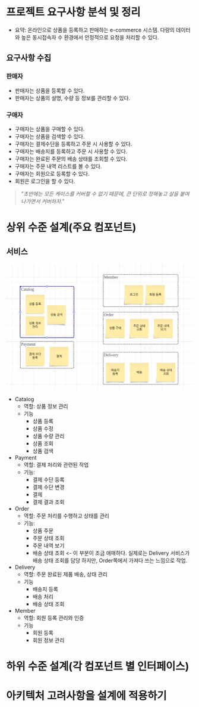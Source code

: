 # 프로젝트 요구사항 분석 및 정리

- 요약: 온라인으로 상품을 등록하고 판매하는 e-commerce 시스템. 다량의 데이터와 높은 동시접속자 수 환경에서 안정적으로 요청을 처리할 수 있다.

## 요구사항 수집

### 판매자

- 판매자는 상품을 등록할 수 있다.
- 판매자는 상품의 설명, 수량 등 정보를 관리할 수 있다.

### 구매자

- 구매자는 상품을 구매할 수 있다.
- 구매자는 상품을 검색할 수 있다.
- 구매자는 결제수단을 등록하고 주문 시  사용할 수 있다.
- 구매자는 배송지를 등록하고 주문 시 사용할 수 있다.
- 구매자는 완료된 주문의 배송 상태를 조회할 수 있다.
- 구매자는 주문 내역 리스트를 볼 수 있다.
- 구매자는 회원으로 등록할 수 있다.
- 회원은 로그인을 할 수 있다.

> _"초반에는 모든 케이스를 커버할 수 없기 때문에, 큰 단위로 정해놓고 살을 붙여나가면서 커버하자."_ 


# 상위 수준 설계(주요 컴포넌트)

## 서비스

![img.png](img.png)

- Catalog
  - 역할: 상품 정보 관리
  - 기능
    - 상품 등록
    - 상품 수정
    - 상품 수량 관리
    - 상품 조회
    - 상품 검색
- Payment
    - 역할: 결제 처리와 관련된 작업
    - 기능:
        - 결제 수단 등록
        - 결제 수단 변경
        - 결제
        - 결제 결과 조회
- Order
    - 역할: 주문 처리를 수행하고 상태를 관리
    - 기능:
        - 상품 주문
        - 주문 상태 조회
        - 주문 내역 보기
        - 배송 상태 조회 <- 이 부분이 조금 애매하다. 실제로는 Delivery 서비스가 배송 상태 조회를 담당 하지만, Order쪽에서 가져다 쓰는 느낌으로 작업.
- Delivery
    - 역할: 주문 완료된 제품 배송, 상태 관리
    - 기능
        - 배송지 등록
        - 배송 처리
        - 배송 상태 조회
- Member
  - 역할: 회원 등록 관리와 인증
  - 기능
      - 회원 등록
      - 회원 정보 관리


# 하위 수준 설계(각 컴포넌트 별 인터페이스)

# 아키텍처 고려사항을 설계에 적용하기
